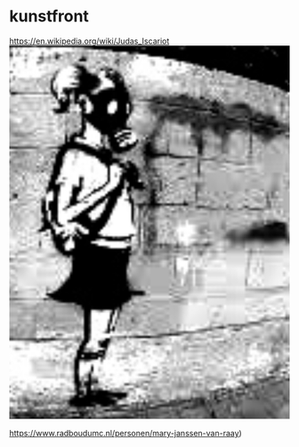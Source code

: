 # kunstfront
https://en.wikipedia.org/wiki/Judas_Iscariot
![](https://github.com/nondejus/kunstfront/blob/main/ArtBoard%20Image%20(74).jpg)

https://www.radboudumc.nl/personen/mary-janssen-van-raay)

